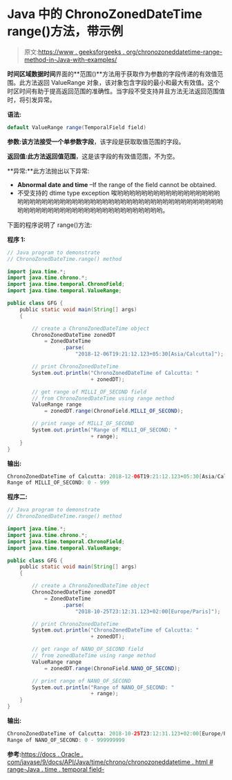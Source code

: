 # Java 中的 ChronoZonedDateTime range()方法，带示例

> 原文:[https://www . geeksforgeeks . org/chronozoneddatetime-range-method-in-Java-with-examples/](https://www.geeksforgeeks.org/chronozoneddatetime-range-method-in-java-with-examples/)

**时间区域数据时间**界面的**范围()**方法用于获取作为参数的字段传递的有效值范围。此方法返回 ValueRange 对象，该对象包含字段的最小和最大有效值。这个时区时间有助于提高返回范围的准确性。当字段不受支持并且方法无法返回范围值时，将引发异常。

**语法:**

```java
default ValueRange range(TemporalField field)

```

**参数:**该方法接受一个单参数**字段**，该字段是获取取值范围的字段。

**返回值:**此方法返回**值范围**，这是该字段的有效值范围，不为空。

**异常:**此方法抛出以下异常:

*   **Abnormal date and time** –If the range of the field cannot be obtained.
*   不受支持的 dtime type exception 唉哟哟哟哟哟哟哟哟哟哟哟哟哟哟哟哟哟哟哟哟哟哟哟哟哟哟哟哟哟哟哟哟哟哟哟哟哟哟哟哟哟哟哟哟哟哟哟哟哟哟哟哟哟哟哟哟哟哟哟哟哟哟哟哟哟哟哟哟哟哟哟哟哟哟哟。

下面的程序说明了 range()方法:

**程序 1:**

```java
// Java program to demonstrate
// ChronoZonedDateTime.range() method

import java.time.*;
import java.time.chrono.*;
import java.time.temporal.ChronoField;
import java.time.temporal.ValueRange;

public class GFG {
    public static void main(String[] args)
    {

        // create a ChronoZonedDateTime object
        ChronoZonedDateTime zonedDT
            = ZonedDateTime
                  .parse(
                      "2018-12-06T19:21:12.123+05:30[Asia/Calcutta]");

        // print ChronoZonedDateTime
        System.out.println("ChronoZonedDateTime of Calcutta: "
                           + zonedDT);

        // get range of MILLI_OF_SECOND field
        // from ChronoZonedDateTime using range method
        ValueRange range
            = zonedDT.range(ChronoField.MILLI_OF_SECOND);

        // print range of MILLI_OF_SECOND
        System.out.println("Range of MILLI_OF_SECOND: "
                           + range);
    }
}
```

**输出:**

```java
ChronoZonedDateTime of Calcutta: 2018-12-06T19:21:12.123+05:30[Asia/Calcutta]
Range of MILLI_OF_SECOND: 0 - 999

```

**程序二:**

```java
// Java program to demonstrate
// ChronoZonedDateTime.range() method

import java.time.*;
import java.time.chrono.*;
import java.time.temporal.ChronoField;
import java.time.temporal.ValueRange;

public class GFG {
    public static void main(String[] args)
    {

        // create a ChronoZonedDateTime object
        ChronoZonedDateTime zonedDT
            = ZonedDateTime
                  .parse(
                      "2018-10-25T23:12:31.123+02:00[Europe/Paris]");

        // print ChronoZonedDateTime
        System.out.println("ChronoZonedDateTime of Calcutta: "
                           + zonedDT);

        // get range of NANO_OF_SECOND field
        // from zonedDateTime using range method
        ValueRange range
            = zonedDT.range(ChronoField.NANO_OF_SECOND);

        // print range of NANO_OF_SECOND
        System.out.println("Range of NANO_OF_SECOND: "
                           + range);
    }
}
```

**输出:**

```java
ChronoZonedDateTime of Calcutta: 2018-10-25T23:12:31.123+02:00[Europe/Paris]
Range of NANO_OF_SECOND: 0 - 999999999

```

**参考:**[https://docs . Oracle . com/javase/9/docs/API/Java/time/chrono/chronozoneddatetime . html # range-Java . time . temporal field-](https://docs.oracle.com/javase/9/docs/api/java/time/chrono/ChronoZonedDateTime.html#range-java.time.temporal.TemporalField-)